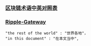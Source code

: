 ### [区块链术语中英对照表](https://blog.csdn.net/qq_36747842/article/details/79590065)

### [Ripple-Gateway](https://ripple.com/build/gateway-guide/#before-integration)

    "the rest of the world" : "世界各地"，
    "in this document" : "在本文当中",
